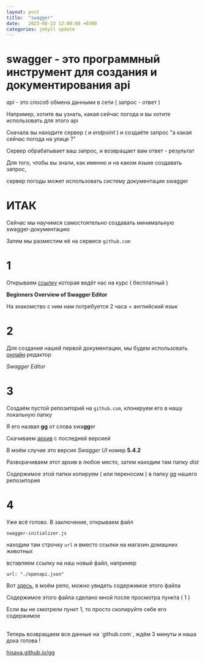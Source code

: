 ```yaml
---
layout: post
title:  "swagger"
date:   2023-08-22 12:00:00 +0300
categories: jekyll update
---
```


# swagger - это программный инструмент для создания и документирования api

*api* - это способ обмена данными в сети ( запрос - ответ )

Например, хотите вы узнать, какая сейчас погода и вы хотите использовать для этого api

Сначала вы находите сервер ( и *endpoint* ) и создаёте запрос "а какая сейчас погода на улице ?"

Сервер обрабатывает ваш запрос, и возвращает вам ответ - результат

Для того, чтобы вы знали, как именно и на каком языке создавать запрос,

сервер погоды может использовать систему документации swagger

# ИТАК

Сейчас мы научимся самостоятельно создавать минимальную swagger-документацию

Затем мы разместим её на сервисе `github.com`

# 1

Открываем [ссылку](https://www.coursera.org/learn/beginners-overview-of-swagger-editor-oas) которая ведёт нас на курс ( бесплатный )

**Beginners Overview of Swagger Editor**

На знакомство с ним нам потребуется 2 часа + английский язык

# 2

Для создания нашей первой документации, мы будем использовать [онлайн](https://editor.swagger.io/) редактор

*Swagger Editor*

# 3

Создаём пустой репозиторий на `github.com`, клонируем его в нашу локальную папку

Я его назвал **gg** от слова swa**gg**er

Скачиваем [архив](https://github.com/swagger-api/swagger-ui/releases/tag/v5.4.2) с последней версией

В моём случае это версия *Swagger UI* номер **5.4.2**

Разворачиваем этот архив в любое место, затем находим там папку *dist*

Содержимое этой папки копируем ( или переносим ) в папку *gg* нашего репозитория

# 4

Уже всё готово. В заключение, открываем файл 

`swagger-initializer.js`

находим там строчку `url` и вместо ссылки на магазин домашних животных

вставляем ссылку на наш новый файл, например

`url: "./openapi.json"`

Вот [здесь](https://hisava.github.io/gg/openapi.json), в моём репо, можно увидеть содержимое этого файла

Содержимое этого файла сделано мной после просмотра пункта ( 1 )

Если вы не смотрели пункт 1, то просто скопируйте себе его содержимое

<br>
Теперь возвращаем все данные на `github.com`, ждём 3 минуты и наша дока готова !

[hisava.github.io/gg](https://hisava.github.io/gg)